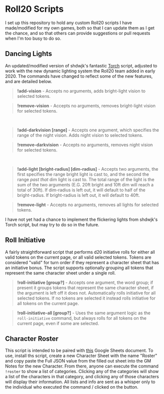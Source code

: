 # Roll20 Scripts

I set up this repository to hold any custom Roll20 scripts I have made/modified for my own games, both so that I can update them as I get the chance, and so that others can provide suggestions or pull requests when I'm too busy to do so.


## Dancing Lights

An updated/modified version of shdwjk's fantastic [Torch](https://gist.github.com/shdwjk/342cb67457936702fd8a) script, adjusted to work with the new dynamic lighting system the Roll20 team added in early 2020.  The commands have changed to reflect some of the new features, and are detailed below.

> **!add-vision** - Accepts no arguments, adds bright-light vision to selected tokens.

> **!remove-vision** - Accepts no arguments, removes bright-light vision for selected tokens.

&nbsp;

> **!add-darkvision [range]** - Accepts one argument, which specifies the range of the night vision. Adds night vision to selected tokens.

> **!remove-darkvision** - Accepts no arguments, removes night vision for selected tokens.

&nbsp;

> **!add-light [bright-radius] [dim-radius]** - Accepts two arguments, the first specifies the range bright light is cast to, and the second the range *past that* dim light is cast to. The total range of the light is the sum of the two arguments (E.G. 20ft bright and 10ft dim will reach a total of 30ft).  If dim-radius is left out, it will default to half of the bright-radius.  If bright-radius is left out, it will default to 40ft.

> **!remove-light** - Accepts no arguments, removes all lights for selected tokens.

I have not yet had a chance to implement the flickering lights from shdwjk's Torch script, but may try to do so in the future.


## Roll Initiative

A fairly straightforward script that performs d20 initiative rolls for either all valid tokens on the current page, or all valid selected tokens.  Tokens are considered "valid" for turn order if they represent a character sheet that has an initiative bonus.  The script supports optionally grouping all tokens that represent the same character sheet under a single roll.

> **!roll-initiative [group?]** - Accepts one argument, the word group; if present it groups tokens that represent the same character sheet, if the argument is left off it does not.  Automatically rolls initiative for all selected tokens.  If no tokens are selected it instead rolls initiative for all tokens on the current page.

> **!roll-initiative-all [group?]** - Uses the same argument logic as the `roll-initiative` command, but always rolls for all tokens on the current page, even if some are selected.


## Character Roster

This script is intended to be paired with [this](https://docs.google.com/spreadsheets/d/1hOzKv5cn9RUt0cxVIGB_T0ymf4IrweSiOtHzNsgVoWc/edit?usp=sharing) Google Sheets document.  To use, install ths script, create a new Character Sheet with the name "Roster" and copy paste the Full JSON value from the filled out sheet into the GM Notes for the new Character.  From there, anyone can execute the command `!roster` to show a list of categories.  Clicking any of the categories will show a list of the characters in that category, and clicking any of those characters will display their information.  All lists and info are sent as a whisper only to the individual who executed the command / clicked on the button.
